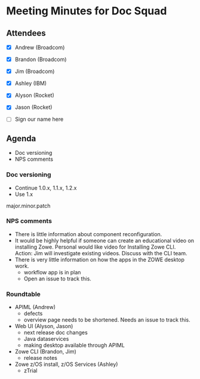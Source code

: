 # Meeting Minutes for Doc Squad

## Attendees

- [x] Andrew (Broadcom)
- [x] Brandon (Broadcom)
- [x] Jim (Broadcom)
- [x] Ashley (IBM)
- [x] Alyson (Rocket)
- [x] Jason (Rocket)
- [ ] Sign our name here


## Agenda 
- Doc versioning 
- NPS comments

### Doc versioning

- Continue 1.0.x, 1.1.x, 1.2.x
- Use 1.x

major.minor.patch

### NPS comments

- There is little information about component reconfiguration.  
- It would be highly helpful if someone can create an educational video on installing Zowe. Personal would like video for Installing Zowe CLI.
  Action: Jim will investigate existing videos. Discuss with the CLI team. 
- There is very little information on how the apps in the ZOWE desktop work.
  - workflow app is in plan
  - Open an issue to track this. 

### Roundtable

  - APIML (Andrew)
    - defects
    - overview page needs to be shortened. Needs an issue to track this. 
  - Web UI (Alyson, Jason)
    -  next release doc changes
    - Java dataservices
    - making desktop available through APIML
  - Zowe CLI (Brandon, Jim)
    - release notes
  - Zowe z/OS install, z/OS Services (Ashley)
    - zTrial













